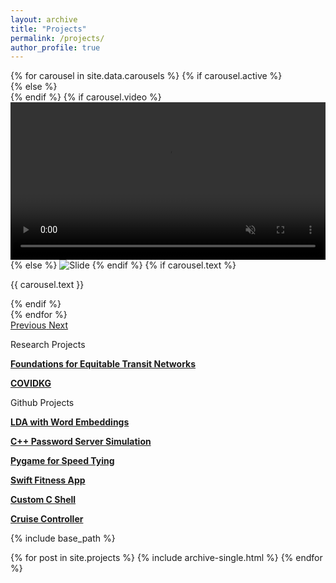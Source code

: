 ```yaml
---
layout: archive
title: "Projects"
permalink: /projects/
author_profile: true
---
```


  <div class="containerh-100 d-flex justify-content-center">
    <div class="row">
      <div class="col-lg-12 col-xl-11 col-sm-12 mx-auto">
        <div id="carouselData" class="carousel slide carousel-fade"
          data-ride="carousel" data-interval=8000>
          <div class="carousel-inner">
            {% for carousel in site.data.carousels %}
            {% if carousel.active %}
            <div class="carousel-item active align-items-center">
              {% else %}
              <div class="carousel-item align-items-center">
                {% endif %}
                {% if carousel.video %}
                <video id="videoBanner" width="100%" loading="lazy" class="d-block w-100 p-0 m-0" autoplay
                  loop muted>
                  <source src="{{ carousel.video }}" type="video/mp4" />
                </video>
                {% else %}
                <img class="d-block w-100 p-0 m-0" loading="lazy" src="{{ carousel.image }}"
                  alt="Slide">
                {% endif %}
                 {% if carousel.text %}
                 <div class="carousel-caption d-none d-md-block">
                 <p> {{ carousel.text }} </p>
                 </div>
                 {% endif %}
              </div>
              {% endfor %}
            </div>
            <a class="carousel-control-prev" href="#carouselData" role="button"
              data-slide="prev">
              <span class="carousel-control-prev-icon" aria-hidden="true"></span>
              <span class="sr-only">Previous</span>
            </a>
            <a class="carousel-control-next" href="#carouselData" role="button"
              data-slide="next">
              <span class="carousel-control-next-icon" aria-hidden="true"></span>
              <span class="sr-only">Next</span>
            </a>
          </div>
        </div>
      </div>
    </div>


Research Projects

[**Foundations for Equitable Transit Networks**](https://arxiv.org/pdf/2212.12007.pdf)

[**COVIDKG**](http://covidkg.org/)

Github Projects

[**LDA with Word Embeddings**](https://github.com/sophiepavia/ML-Project)

[**C++ Password Server Simulation**](https://github.com/sophiepavia/passserver)

[**Pygame for Speed Tying**](https://github.com/sophiepavia/speedyfingers)

[**Swift Fitness App**](https://github.com/sophiepavia/fitnessapp)

[**Custom C Shell**](https://github.com/sophiepavia/project1)

[**Cruise Controller**](https://github.com/sophiepavia/cruise_control)

{% include base_path %}


{% for post in site.projects %}
  {% include archive-single.html %}
{% endfor %}

